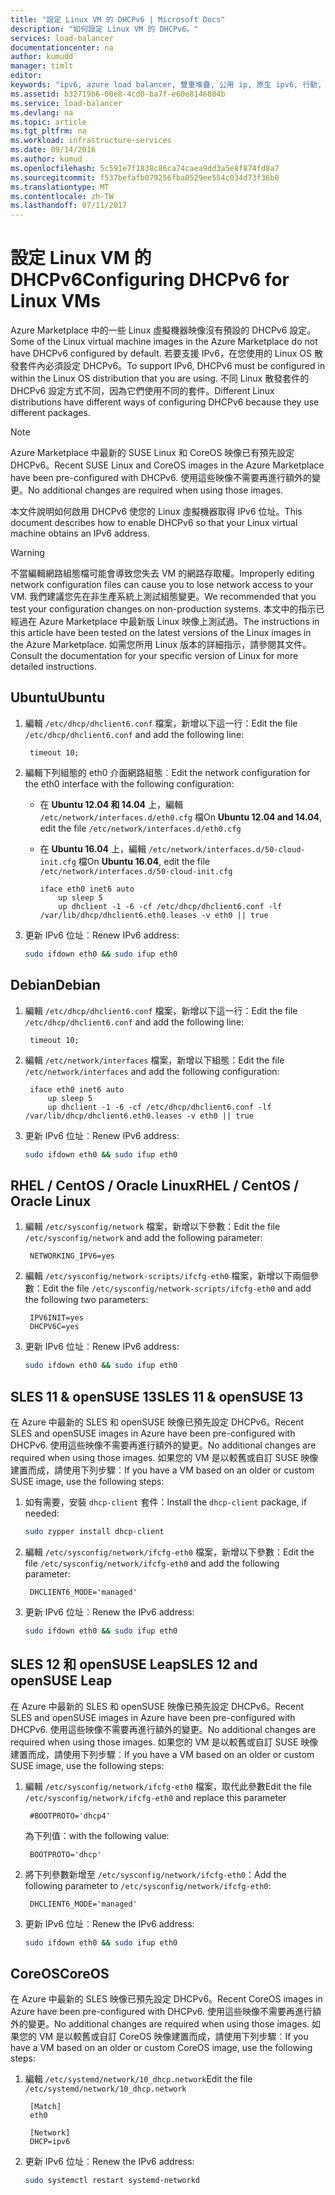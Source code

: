 ```yaml
---
title: "設定 Linux VM 的 DHCPv6 | Microsoft Docs"
description: "如何設定 Linux VM 的 DHCPv6。"
services: load-balancer
documentationcenter: na
author: kumudd
manager: timlt
editor: 
keywords: "ipv6, azure load balancer, 雙重堆疊, 公用 ip, 原生 ipv6, 行動, iot"
ms.assetid: b32719b6-00e8-4cd0-ba7f-e60e8146084b
ms.service: load-balancer
ms.devlang: na
ms.topic: article
ms.tgt_pltfrm: na
ms.workload: infrastructure-services
ms.date: 09/14/2016
ms.author: kumud
ms.openlocfilehash: 5c591e7f1838c86ca74caea9dd3a5e8f874fd8a7
ms.sourcegitcommit: f537befafb079256fba0529ee554c034d73f36b0
ms.translationtype: MT
ms.contentlocale: zh-TW
ms.lasthandoff: 07/11/2017
---
```

# <a name="configuring-dhcpv6-for-linux-vms"></a><span data-ttu-id="312d0-104">設定 Linux VM 的 DHCPv6</span><span class="sxs-lookup"><span data-stu-id="312d0-104">Configuring DHCPv6 for Linux VMs</span></span>

<span data-ttu-id="312d0-105">Azure Marketplace 中的一些 Linux 虛擬機器映像沒有預設的 DHCPv6 設定。</span><span class="sxs-lookup"><span data-stu-id="312d0-105">Some of the Linux virtual machine images in the Azure Marketplace do not have DHCPv6 configured by default.</span></span> <span data-ttu-id="312d0-106">若要支援 IPv6，在您使用的 Linux OS 散發套件內必須設定 DHCPv6。</span><span class="sxs-lookup"><span data-stu-id="312d0-106">To support IPv6, DHCPv6 must be configured in within the Linux OS distribution that you are using.</span></span> <span data-ttu-id="312d0-107">不同 Linux 散發套件的 DHCPv6 設定方式不同，因為它們使用不同的套件。</span><span class="sxs-lookup"><span data-stu-id="312d0-107">Different Linux distributions have different ways of configuring DHCPv6 because they use different packages.</span></span>

> [!NOTE]
> <span data-ttu-id="312d0-108">Azure Marketplace 中最新的 SUSE Linux 和 CoreOS 映像已有預先設定 DHCPv6。</span><span class="sxs-lookup"><span data-stu-id="312d0-108">Recent SUSE Linux and CoreOS images in the Azure Marketplace have been pre-configured with DHCPv6.</span></span> <span data-ttu-id="312d0-109">使用這些映像不需要再進行額外的變更。</span><span class="sxs-lookup"><span data-stu-id="312d0-109">No additional changes are required when using those images.</span></span>

<span data-ttu-id="312d0-110">本文件說明如何啟用 DHCPv6 使您的 Linux 虛擬機器取得 IPv6 位址。</span><span class="sxs-lookup"><span data-stu-id="312d0-110">This document describes how to enable DHCPv6 so that your Linux virtual machine obtains an IPv6 address.</span></span>

> [!WARNING]
> <span data-ttu-id="312d0-111">不當編輯網路組態檔可能會導致您失去 VM 的網路存取權。</span><span class="sxs-lookup"><span data-stu-id="312d0-111">Improperly editing network configuration files can cause you to lose network access to your VM.</span></span> <span data-ttu-id="312d0-112">我們建議您先在非生產系統上測試組態變更。</span><span class="sxs-lookup"><span data-stu-id="312d0-112">We recommended that you test your configuration changes on non-production systems.</span></span> <span data-ttu-id="312d0-113">本文中的指示已經過在 Azure Marketplace 中最新版 Linux 映像上測試過。</span><span class="sxs-lookup"><span data-stu-id="312d0-113">The instructions in this article have been tested on the latest versions of the Linux images in the Azure Marketplace.</span></span> <span data-ttu-id="312d0-114">如需您所用 Linux 版本的詳細指示，請參閱其文件。</span><span class="sxs-lookup"><span data-stu-id="312d0-114">Consult the documentation for your specific version of Linux for more detailed instructions.</span></span>

## <a name="ubuntu"></a><span data-ttu-id="312d0-115">Ubuntu</span><span class="sxs-lookup"><span data-stu-id="312d0-115">Ubuntu</span></span>

1. <span data-ttu-id="312d0-116">編輯 `/etc/dhcp/dhclient6.conf` 檔案，新增以下這一行：</span><span class="sxs-lookup"><span data-stu-id="312d0-116">Edit the file `/etc/dhcp/dhclient6.conf` and add the following line:</span></span>

        timeout 10;

2. <span data-ttu-id="312d0-117">編輯下列組態的 eth0 介面網路組態︰</span><span class="sxs-lookup"><span data-stu-id="312d0-117">Edit the network configuration for the eth0 interface with the following configuration:</span></span>

   * <span data-ttu-id="312d0-118">在 **Ubuntu 12.04 和 14.04** 上，編輯 `/etc/network/interfaces.d/eth0.cfg` 檔</span><span class="sxs-lookup"><span data-stu-id="312d0-118">On **Ubuntu 12.04 and 14.04**, edit the file `/etc/network/interfaces.d/eth0.cfg`</span></span>
   * <span data-ttu-id="312d0-119">在 **Ubuntu 16.04** 上，編輯 `/etc/network/interfaces.d/50-cloud-init.cfg` 檔</span><span class="sxs-lookup"><span data-stu-id="312d0-119">On **Ubuntu 16.04**, edit the file `/etc/network/interfaces.d/50-cloud-init.cfg`</span></span>

         iface eth0 inet6 auto
             up sleep 5
             up dhclient -1 -6 -cf /etc/dhcp/dhclient6.conf -lf /var/lib/dhcp/dhclient6.eth0.leases -v eth0 || true

3. <span data-ttu-id="312d0-120">更新 IPv6 位址︰</span><span class="sxs-lookup"><span data-stu-id="312d0-120">Renew IPv6 address:</span></span>

    ```bash
    sudo ifdown eth0 && sudo ifup eth0
    ```

## <a name="debian"></a><span data-ttu-id="312d0-121">Debian</span><span class="sxs-lookup"><span data-stu-id="312d0-121">Debian</span></span>

1. <span data-ttu-id="312d0-122">編輯 `/etc/dhcp/dhclient6.conf` 檔案，新增以下這一行：</span><span class="sxs-lookup"><span data-stu-id="312d0-122">Edit the file `/etc/dhcp/dhclient6.conf` and add the following line:</span></span>

        timeout 10;

2. <span data-ttu-id="312d0-123">編輯 `/etc/network/interfaces` 檔案，新增以下組態：</span><span class="sxs-lookup"><span data-stu-id="312d0-123">Edit the file `/etc/network/interfaces` and add the following configuration:</span></span>

        iface eth0 inet6 auto
            up sleep 5
            up dhclient -1 -6 -cf /etc/dhcp/dhclient6.conf -lf /var/lib/dhcp/dhclient6.eth0.leases -v eth0 || true

3. <span data-ttu-id="312d0-124">更新 IPv6 位址︰</span><span class="sxs-lookup"><span data-stu-id="312d0-124">Renew IPv6 address:</span></span>

    ```bash
    sudo ifdown eth0 && sudo ifup eth0
    ```

## <a name="rhel--centos--oracle-linux"></a><span data-ttu-id="312d0-125">RHEL / CentOS / Oracle Linux</span><span class="sxs-lookup"><span data-stu-id="312d0-125">RHEL / CentOS / Oracle Linux</span></span>

1. <span data-ttu-id="312d0-126">編輯 `/etc/sysconfig/network` 檔案，新增以下參數：</span><span class="sxs-lookup"><span data-stu-id="312d0-126">Edit the file `/etc/sysconfig/network` and add the following parameter:</span></span>

        NETWORKING_IPV6=yes

2. <span data-ttu-id="312d0-127">編輯 `/etc/sysconfig/network-scripts/ifcfg-eth0` 檔案，新增以下兩個參數：</span><span class="sxs-lookup"><span data-stu-id="312d0-127">Edit the file `/etc/sysconfig/network-scripts/ifcfg-eth0` and add the following two parameters:</span></span>

        IPV6INIT=yes
        DHCPV6C=yes

3. <span data-ttu-id="312d0-128">更新 IPv6 位址︰</span><span class="sxs-lookup"><span data-stu-id="312d0-128">Renew IPv6 address:</span></span>

    ```bash
    sudo ifdown eth0 && sudo ifup eth0
    ```

## <a name="sles-11--opensuse-13"></a><span data-ttu-id="312d0-129">SLES 11 & openSUSE 13</span><span class="sxs-lookup"><span data-stu-id="312d0-129">SLES 11 & openSUSE 13</span></span>

<span data-ttu-id="312d0-130">在 Azure 中最新的 SLES 和 openSUSE 映像已預先設定 DHCPv6。</span><span class="sxs-lookup"><span data-stu-id="312d0-130">Recent SLES and openSUSE images in Azure have been pre-configured with DHCPv6.</span></span> <span data-ttu-id="312d0-131">使用這些映像不需要再進行額外的變更。</span><span class="sxs-lookup"><span data-stu-id="312d0-131">No additional changes are required when using those images.</span></span> <span data-ttu-id="312d0-132">如果您的 VM 是以較舊或自訂 SUSE 映像建置而成，請使用下列步驟︰</span><span class="sxs-lookup"><span data-stu-id="312d0-132">If you have a VM based on an older or custom SUSE image, use the following steps:</span></span>

1. <span data-ttu-id="312d0-133">如有需要，安裝 `dhcp-client` 套件：</span><span class="sxs-lookup"><span data-stu-id="312d0-133">Install the `dhcp-client` package, if needed:</span></span>

    ```bash
    sudo zypper install dhcp-client
    ```

2. <span data-ttu-id="312d0-134">編輯 `/etc/sysconfig/network/ifcfg-eth0` 檔案，新增以下參數：</span><span class="sxs-lookup"><span data-stu-id="312d0-134">Edit the file `/etc/sysconfig/network/ifcfg-eth0` and add the following parameter:</span></span>

        DHCLIENT6_MODE='managed'

3. <span data-ttu-id="312d0-135">更新 IPv6 位址︰</span><span class="sxs-lookup"><span data-stu-id="312d0-135">Renew the IPv6 address:</span></span>

    ```bash
    sudo ifdown eth0 && sudo ifup eth0
    ```

## <a name="sles-12-and-opensuse-leap"></a><span data-ttu-id="312d0-136">SLES 12 和 openSUSE Leap</span><span class="sxs-lookup"><span data-stu-id="312d0-136">SLES 12 and openSUSE Leap</span></span>

<span data-ttu-id="312d0-137">在 Azure 中最新的 SLES 和 openSUSE 映像已預先設定 DHCPv6。</span><span class="sxs-lookup"><span data-stu-id="312d0-137">Recent SLES and openSUSE images in Azure have been pre-configured with DHCPv6.</span></span> <span data-ttu-id="312d0-138">使用這些映像不需要再進行額外的變更。</span><span class="sxs-lookup"><span data-stu-id="312d0-138">No additional changes are required when using those images.</span></span> <span data-ttu-id="312d0-139">如果您的 VM 是以較舊或自訂 SUSE 映像建置而成，請使用下列步驟︰</span><span class="sxs-lookup"><span data-stu-id="312d0-139">If you have a VM based on an older or custom SUSE image, use the following steps:</span></span>

1. <span data-ttu-id="312d0-140">編輯 `/etc/sysconfig/network/ifcfg-eth0` 檔案，取代此參數</span><span class="sxs-lookup"><span data-stu-id="312d0-140">Edit the file `/etc/sysconfig/network/ifcfg-eth0` and replace this parameter</span></span>

        #BOOTPROTO='dhcp4'

    <span data-ttu-id="312d0-141">為下列值：</span><span class="sxs-lookup"><span data-stu-id="312d0-141">with the following value:</span></span>

        BOOTPROTO='dhcp'

2. <span data-ttu-id="312d0-142">將下列參數新增至 `/etc/sysconfig/network/ifcfg-eth0`：</span><span class="sxs-lookup"><span data-stu-id="312d0-142">Add the following parameter to `/etc/sysconfig/network/ifcfg-eth0`:</span></span>

        DHCLIENT6_MODE='managed'

3. <span data-ttu-id="312d0-143">更新 IPv6 位址︰</span><span class="sxs-lookup"><span data-stu-id="312d0-143">Renew the IPv6 address:</span></span>

    ```bash
    sudo ifdown eth0 && sudo ifup eth0
    ```

## <a name="coreos"></a><span data-ttu-id="312d0-144">CoreOS</span><span class="sxs-lookup"><span data-stu-id="312d0-144">CoreOS</span></span>

<span data-ttu-id="312d0-145">在 Azure 中最新的 SLES 映像已預先設定 DHCPv6。</span><span class="sxs-lookup"><span data-stu-id="312d0-145">Recent CoreOS images in Azure have been pre-configured with DHCPv6.</span></span> <span data-ttu-id="312d0-146">使用這些映像不需要再進行額外的變更。</span><span class="sxs-lookup"><span data-stu-id="312d0-146">No additional changes are required when using those images.</span></span> <span data-ttu-id="312d0-147">如果您的 VM 是以較舊或自訂 CoreOS 映像建置而成，請使用下列步驟︰</span><span class="sxs-lookup"><span data-stu-id="312d0-147">If you have a VM based on an older or custom CoreOS image, use the following steps:</span></span>

1. <span data-ttu-id="312d0-148">編輯 `/etc/systemd/network/10_dhcp.network`</span><span class="sxs-lookup"><span data-stu-id="312d0-148">Edit the file `/etc/systemd/network/10_dhcp.network`</span></span>

        [Match]
        eth0

        [Network]
        DHCP=ipv6

2. <span data-ttu-id="312d0-149">更新 IPv6 位址︰</span><span class="sxs-lookup"><span data-stu-id="312d0-149">Renew the IPv6 address:</span></span>

    ```bash
    sudo systemctl restart systemd-networkd
    ```
